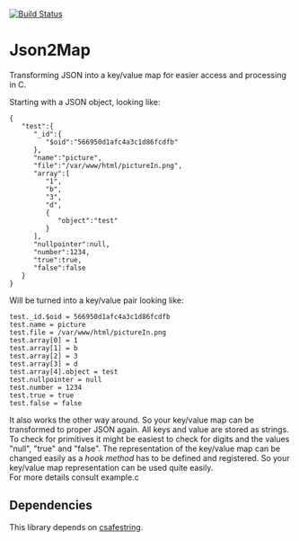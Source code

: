 [![Build Status](https://travis-ci.org/maximilianvoss/json2map.svg?branch=master)](https://travis-ci.org/maximilianvoss/json2map)
# Json2Map

Transforming JSON into a key/value map for easier access and processing in C.

Starting with a JSON object, looking like:

```
{  
   "test":{  
      "_id":{  
         "$oid":"566950d1afc4a3c1d86fcdfb"
      },
      "name":"picture",
      "file":"/var/www/html/pictureIn.png",
      "array":[  
         "1",
         "b",
         "3",
         "d",
         {  
            "object":"test"
         }
      ],
      "nullpointer":null,
      "number":1234,
      "true":true,
      "false":false
   }
}
```

Will be turned into a key/value pair looking like:
```
test._id.$oid = 566950d1afc4a3c1d86fcdfb
test.name = picture
test.file = /var/www/html/pictureIn.png
test.array[0] = 1
test.array[1] = b
test.array[2] = 3
test.array[3] = d
test.array[4].object = test
test.nullpointer = null
test.number = 1234
test.true = true
test.false = false
```

It also works the other way around. So your key/value map can be transformed to proper JSON again.
All keys and value are stored as strings. To check for primitives it might be easiest to check for digits and the values "null", "true" and "false". The representation of the key/value map can be changed easily as a *hook method* has to be defined and registered. So your key/value map representation can be used quite easily.  
For more details consult example.c

## Dependencies
This library depends on [csafestring](https://github.com/maximilianvoss/csafestring).
